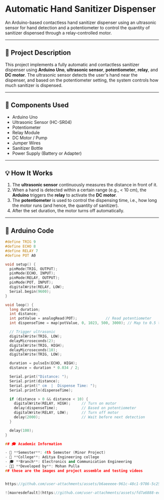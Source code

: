 # Automatic Hand Sanitizer Dispenser

An Arduino-based contactless hand sanitizer dispenser using an ultrasonic sensor for hand detection and a potentiometer to control the quantity of sanitizer dispensed through a relay-controlled motor.

---

## 🧾 Project Description

This project implements a fully automatic and contactless sanitizer dispenser using **Arduino Uno**, **ultrasonic sensor**, **potentiometer**, **relay**, and **DC motor**. The ultrasonic sensor detects the user's hand near the dispenser, and based on the potentiometer setting, the system controls how much sanitizer is dispensed.

---

## 🔧 Components Used

- Arduino Uno  
- Ultrasonic Sensor (HC-SR04)  
- Potentiometer  
- Relay Module  
- DC Motor / Pump  
- Jumper Wires  
- Sanitizer Bottle  
- Power Supply (Battery or Adapter)

---

## 💡 How It Works

1. The **ultrasonic sensor** continuously measures the distance in front of it.
2. When a hand is detected within a certain range (e.g., < 10 cm), the **Arduino** triggers the **relay** to activate the **DC motor**.
3. The **potentiometer** is used to control the dispensing time, i.e., how long the motor runs (and hence, the quantity of sanitizer).
4. After the set duration, the motor turns off automatically.

---

## 📜 Arduino Code

```cpp
#define TRIG 9
#define ECHO 8
#define RELAY 7
#define POT A0

void setup() {
  pinMode(TRIG, OUTPUT);
  pinMode(ECHO, INPUT);
  pinMode(RELAY, OUTPUT);
  pinMode(POT, INPUT);
  digitalWrite(RELAY, LOW);
  Serial.begin(9600);
}

void loop() {
  long duration;
  int distance;
  int potValue = analogRead(POT);             // Read potentiometer
  int dispenseTime = map(potValue, 0, 1023, 500, 3000); // Map to 0.5 to 3 seconds

  // Trigger ultrasonic
  digitalWrite(TRIG, LOW);
  delayMicroseconds(2);
  digitalWrite(TRIG, HIGH);
  delayMicroseconds(10);
  digitalWrite(TRIG, LOW);

  duration = pulseIn(ECHO, HIGH);
  distance = duration * 0.034 / 2;

  Serial.print("Distance: ");
  Serial.print(distance);
  Serial.print(" cm  |  Dispense Time: ");
  Serial.println(dispenseTime);

  if (distance > 0 && distance < 10) {
    digitalWrite(RELAY, HIGH);     // Turn on motor
    delay(dispenseTime);           // Based on potentiometer
    digitalWrite(RELAY, LOW);      // Turn off motor
    delay(2000);                   // Wait before next detection
  }

  delay(100);
}

## 🎓 Academic Information

- 🔬 **Semester**: 4th Semester (Minor Project)
- 🏫 **College**: Aditya Engineering college
- 🎓 **Branch**: Electronics and Communication Engineering
- 👨‍💻 **Developed by**: Mohan Pulla
## these are the images and project assemble and testing videos


https://github.com/user-attachments/assets/b6aeeeee-961c-48c1-9786-5c259d464351

![maxresdefault](https://github.com/user-attachments/assets/fd7a6888-ed66-41ba-a55d-dc6d3b6fbc9f)



